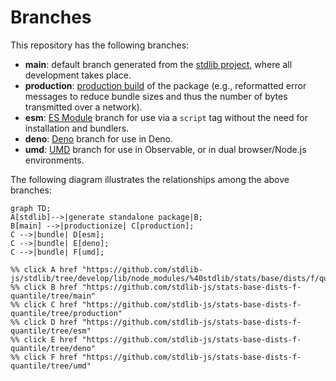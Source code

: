 <!--

@license Apache-2.0

Copyright (c) 2022 The Stdlib Authors.

Licensed under the Apache License, Version 2.0 (the "License");
you may not use this file except in compliance with the License.
You may obtain a copy of the License at

    http://www.apache.org/licenses/LICENSE-2.0

Unless required by applicable law or agreed to in writing, software
distributed under the License is distributed on an "AS IS" BASIS,
WITHOUT WARRANTIES OR CONDITIONS OF ANY KIND, either express or implied.
See the License for the specific language governing permissions and
limitations under the License.

-->

# Branches

This repository has the following branches:

-   **main**: default branch generated from the [stdlib project][stdlib-url], where all development takes place.
-   **production**: [production build][production-url] of the package (e.g., reformatted error messages to reduce bundle sizes and thus the number of bytes transmitted over a network).
-   **esm**: [ES Module][esm-url] branch for use via a `script` tag without the need for installation and bundlers.
-   **deno**: [Deno][deno-url] branch for use in Deno.
-   **umd**: [UMD][umd-url] branch for use in Observable, or in dual browser/Node.js environments.

The following diagram illustrates the relationships among the above branches:

```mermaid
graph TD;
A[stdlib]-->|generate standalone package|B;
B[main] -->|productionize| C[production];
C -->|bundle| D[esm];
C -->|bundle| E[deno];
C -->|bundle| F[umd];

%% click A href "https://github.com/stdlib-js/stdlib/tree/develop/lib/node_modules/%40stdlib/stats/base/dists/f/quantile"
%% click B href "https://github.com/stdlib-js/stats-base-dists-f-quantile/tree/main"
%% click C href "https://github.com/stdlib-js/stats-base-dists-f-quantile/tree/production"
%% click D href "https://github.com/stdlib-js/stats-base-dists-f-quantile/tree/esm"
%% click E href "https://github.com/stdlib-js/stats-base-dists-f-quantile/tree/deno"
%% click F href "https://github.com/stdlib-js/stats-base-dists-f-quantile/tree/umd"
```

[stdlib-url]: https://github.com/stdlib-js/stdlib/tree/develop/lib/node_modules/%40stdlib/stats/base/dists/f/quantile
[production-url]: https://github.com/stdlib-js/stats-base-dists-f-quantile/tree/production
[deno-url]: https://github.com/stdlib-js/stats-base-dists-f-quantile/tree/deno
[umd-url]: https://github.com/stdlib-js/stats-base-dists-f-quantile/tree/umd
[esm-url]: https://github.com/stdlib-js/stats-base-dists-f-quantile/tree/esm